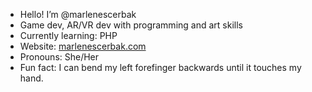 - Hello! I’m @marlenescerbak
- Game dev, AR/VR dev with programming and art skills
- Currently learning: PHP
- Website: <a href="https://marlenescerbak.com">marlenescerbak.com</a>
- Pronouns: She/Her
- Fun fact: I can bend my left forefinger backwards until it touches my hand.

<!---
marlenescerbak/marlenescerbak is a ✨ special ✨ repository because its `README.md` (this file) appears on your GitHub profile.
You can click the Preview link to take a look at your changes.
--->
